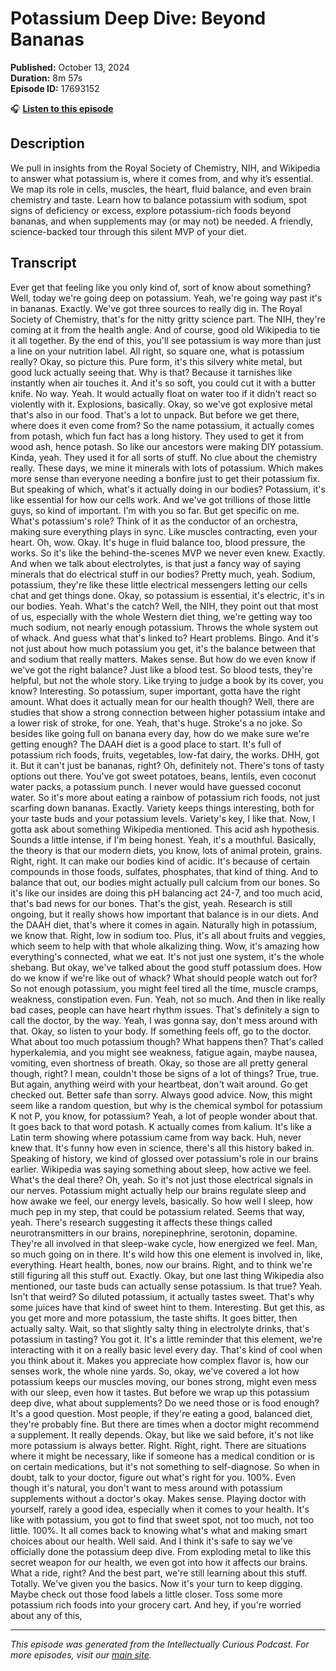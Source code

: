 # Potassium Deep Dive: Beyond Bananas

**Published:** October 13, 2024  
**Duration:** 8m 57s  
**Episode ID:** 17693152

🎧 **[Listen to this episode](https://intellectuallycurious.buzzsprout.com/2529712/episodes/17693152-potassium-deep-dive-beyond-bananas)**

## Description

We pull in insights from the Royal Society of Chemistry, NIH, and Wikipedia to answer what potassium is, where it comes from, and why it’s essential. We map its role in cells, muscles, the heart, fluid balance, and even brain chemistry and taste. Learn how to balance potassium with sodium, spot signs of deficiency or excess, explore potassium-rich foods beyond bananas, and when supplements may (or may not) be needed. A friendly, science-backed tour through this silent MVP of your diet.

## Transcript

Ever get that feeling like you only kind of, sort of know about something? Well, today we're going deep on potassium. Yeah, we're going way past it's in bananas. Exactly. We've got three sources to really dig in. The Royal Society of Chemistry, that's for the nitty gritty science part. The NIH, they're coming at it from the health angle. And of course, good old Wikipedia to tie it all together. By the end of this, you'll see potassium is way more than just a line on your nutrition label. All right, so square one, what is potassium really? Okay, so picture this. Pure form, it's this silvery white metal, but good luck actually seeing that. Why is that? Because it tarnishes like instantly when air touches it. And it's so soft, you could cut it with a butter knife. No way. Yeah. It would actually float on water too if it didn't react so violently with it. Explosions, basically. Okay, so we've got explosive metal that's also in our food. That's a lot to unpack. But before we get there, where does it even come from? So the name potassium, it actually comes from potash, which fun fact has a long history. They used to get it from wood ash, hence potash. So like our ancestors were making DIY potassium. Kinda, yeah. They used it for all sorts of stuff. No clue about the chemistry really. These days, we mine it minerals with lots of potassium. Which makes more sense than everyone needing a bonfire just to get their potassium fix. But speaking of which, what's it actually doing in our bodies? Potassium, it's like essential for how our cells work. And we've got trillions of those little guys, so kind of important. I'm with you so far. But get specific on me. What's potassium's role? Think of it as the conductor of an orchestra, making sure everything plays in sync. Like muscles contracting, even your heart. Oh, wow. Okay. It's huge in fluid balance too, blood pressure, the works. So it's like the behind-the-scenes MVP we never even knew. Exactly. And when we talk about electrolytes, is that just a fancy way of saying minerals that do electrical stuff in our bodies? Pretty much, yeah. Sodium, potassium, they're like these little electrical messengers letting our cells chat and get things done. Okay, so potassium is essential, it's electric, it's in our bodies. Yeah. What's the catch? Well, the NIH, they point out that most of us, especially with the whole Western diet thing, we're getting way too much sodium, not nearly enough potassium. Throws the whole system out of whack. And guess what that's linked to? Heart problems. Bingo. And it's not just about how much potassium you get, it's the balance between that and sodium that really matters. Makes sense. But how do we even know if we've got the right balance? Just like a blood test. So blood tests, they're helpful, but not the whole story. Like trying to judge a book by its cover, you know? Interesting. So potassium, super important, gotta have the right amount. What does it actually mean for our health though? Well, there are studies that show a strong connection between higher potassium intake and a lower risk of stroke, for one. Yeah, that's huge. Stroke's a no joke. So besides like going full on banana every day, how do we make sure we're getting enough? The DAAH diet is a good place to start. It's full of potassium rich foods, fruits, vegetables, low-fat dairy, the works. DHH, got it. But it can't just be bananas, right? Oh, definitely not. There's tons of tasty options out there. You've got sweet potatoes, beans, lentils, even coconut water packs, a potassium punch. I never would have guessed coconut water. So it's more about eating a rainbow of potassium rich foods, not just scarfing down bananas. Exactly. Variety keeps things interesting, both for your taste buds and your potassium levels. Variety's key, I like that. Now, I gotta ask about something Wikipedia mentioned. This acid ash hypothesis. Sounds a little intense, if I'm being honest. Yeah, it's a mouthful. Basically, the theory is that our modern diets, you know, lots of animal protein, grains. Right, right. It can make our bodies kind of acidic. It's because of certain compounds in those foods, sulfates, phosphates, that kind of thing. And to balance that out, our bodies might actually pull calcium from our bones. So it's like our insides are doing this pH balancing act 24-7, and too much acid, that's bad news for our bones. That's the gist, yeah. Research is still ongoing, but it really shows how important that balance is in our diets. And the DAAH diet, that's where it comes in again. Naturally high in potassium, we know that. Right, low in sodium too. Plus, it's all about fruits and veggies, which seem to help with that whole alkalizing thing. Wow, it's amazing how everything's connected, what we eat. It's not just one system, it's the whole shebang. But okay, we've talked about the good stuff potassium does. How do we know if we're like out of whack? What should people watch out for? So not enough potassium, you might feel tired all the time, muscle cramps, weakness, constipation even. Fun. Yeah, not so much. And then in like really bad cases, people can have heart rhythm issues. That's definitely a sign to call the doctor, by the way. Yeah, I was gonna say, don't mess around with that. Okay, so listen to your body. If something feels off, go to the doctor. What about too much potassium though? What happens then? That's called hyperkalemia, and you might see weakness, fatigue again, maybe nausea, vomiting, even shortness of breath. Okay, so those are all pretty general though, right? I mean, couldn't those be signs of a lot of things? True, true. But again, anything weird with your heartbeat, don't wait around. Go get checked out. Better safe than sorry. Always good advice. Now, this might seem like a random question, but why is the chemical symbol for potassium K not P, you know, for potassium? Yeah, a lot of people wonder about that. It goes back to that word potash. K actually comes from kalium. It's like a Latin term showing where potassium came from way back. Huh, never knew that. It's funny how even in science, there's all this history baked in. Speaking of history, we kind of glossed over potassium's role in our brains earlier. Wikipedia was saying something about sleep, how active we feel. What's the deal there? Oh, yeah. So it's not just those electrical signals in our nerves. Potassium might actually help our brains regulate sleep and how awake we feel, our energy levels, basically. So how well I sleep, how much pep in my step, that could be potassium related. Seems that way, yeah. There's research suggesting it affects these things called neurotransmitters in our brains, norepinephrine, serotonin, dopamine. They're all involved in that sleep-wake cycle, how energized we feel. Man, so much going on in there. It's wild how this one element is involved in, like, everything. Heart health, bones, now our brains. Right, and to think we're still figuring all this stuff out. Exactly. Okay, but one last thing Wikipedia also mentioned, our taste buds can actually sense potassium. Is that true? Yeah. Isn't that weird? So diluted potassium, it actually tastes sweet. That's why some juices have that kind of sweet hint to them. Interesting. But get this, as you get more and more potassium, the taste shifts. It goes bitter, then actually salty. Wait, so that slightly salty thing in electrolyte drinks, that's potassium in tasting? You got it. It's a little reminder that this element, we're interacting with it on a really basic level every day. That's kind of cool when you think about it. Makes you appreciate how complex flavor is, how our senses work, the whole nine yards. So, okay, we've covered a lot how potassium keeps our muscles moving, our bones strong, might even mess with our sleep, even how it tastes. But before we wrap up this potassium deep dive, what about supplements? Do we need those or is food enough? It's a good question. Most people, if they're eating a good, balanced diet, they're probably fine. But there are times when a doctor might recommend a supplement. It really depends. Okay, but like we said before, it's not like more potassium is always better. Right. Right, right. There are situations where it might be necessary, like if someone has a medical condition or is on certain medications, but it's not something to self-diagnose. So when in doubt, talk to your doctor, figure out what's right for you. 100%. Even though it's natural, you don't want to mess around with potassium supplements without a doctor's okay. Makes sense. Playing doctor with yourself, rarely a good idea, especially when it comes to your health. It's like with potassium, you got to find that sweet spot, not too much, not too little. 100%. It all comes back to knowing what's what and making smart choices about our health. Well said. And I think it's safe to say we've officially done the potassium deep dive. From exploding metal to like this secret weapon for our health, we even got into how it affects our brains. What a ride, right? And the best part, we're still learning about this stuff. Totally. We've given you the basics. Now it's your turn to keep digging. Maybe check out those food labels a little closer. Toss some more potassium rich foods into your grocery cart. And hey, if you're worried about any of this,

---
*This episode was generated from the Intellectually Curious Podcast. For more episodes, visit our [main site](https://intellectuallycurious.buzzsprout.com).*
